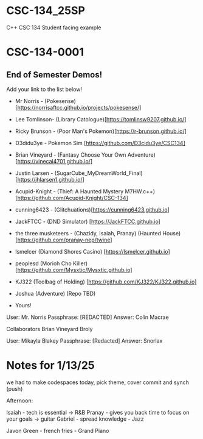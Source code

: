 # CSC-134_25SP
C++ CSC 134 Student facing example

# CSC-134-0001

## End of Semester Demos!

Add your link to the list below!
- Mr Norris - (Pokesense)[https://norrisaftcc.github.io/projects/pokesense/]
- Lee Tomlinson- (Library Catologue)[https://tomlinsw9207.github.io/]
- Ricky Brunson - (Poor Man's Pokemon)[https://r-brunson.github.io/]
- D3didu3ye - Pokemon Sim [https://github.com/D3cidu3ye/CSC134]
- Brian Vineyard - (Fantasy Choose Your Own Adventure)[https://vinecal4701.github.io/]
- Justin Larsen - (SugarCube_MyDreamWorld_Final)[https://jhlarsen1.github.io/]

- Acupid-Knight - (Thief: A Haunted Mystery M7HW.c++)[https://github.com/Acupid-Knight/CSC-134]
- cunning6423 - (Glitchuations)[https://cunning6423.github.io] 
- JackFTCC - (DND Simulator) [https://JackFTCC.github.io]
- the three musketeers - (Chazidy, Isaiah, Pranay) (Haunted House) [https://github.com/pranay-nep/twine]
- lsmelcer (Diamond Shores Casino) [https://lsmelcer.github.io]
- peoplesd (Morioh Cho Killer) [https://github.com/Mysxtic/Mysxtic.github.io]
- KJ322 (Toolbag of Holding) [https://github.com/KJ322/KJ322.github.io]
- Joshua (Adventure) (Repo TBD)
- Yours!


User: Mr. Norris
Passphrase: [REDACTED]
Answer: Colin Macrae

Collaborators
Brian Vineyard
Broly 

User: Mikayla Blakey 
Passphrase: [Redacted] 
Answer: Snorlax


# Notes for 1/13/25
we had to make codespaces today, pick theme, cover commit and synch (push)


Afternoon:

Isaiah - tech is essential -> R&B
Pranay - gives you back time to focus on your goals ->  guitar
Gabriel - spread knowledge - Jazz

Javon Green - french fries - Grand Piano
